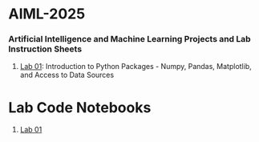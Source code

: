 # AIML-2025
### Artificial Intelligence and Machine Learning Projects and Lab Instruction Sheets
1. [Lab 01](https://github.com/kirankumareranki/AIML-2025/blob/main/AIML_A1.pdf): Introduction to Python Packages - Numpy, Pandas, Matplotlib, and Access to Data Sources




  # Lab Code Notebooks
1. [Lab 01](https://github.com/siddartharaj06/AIML-2025/blob/main/Lab01_AIML.ipynb)
